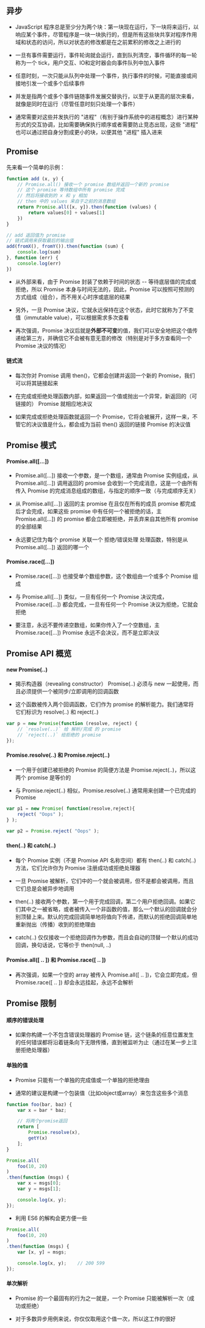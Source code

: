 ## 异步

- JavaScript 程序总是至少分为两个块：第一块现在运行，下一块将来运行，以响应某个事件，尽管程序是一块一块执行的，但是所有这些块共享对程序作用域和状态的访问，所以对状态的修改都是在之前累积的修改之上进行的

- 一旦有事件需要运行，事件轮询就会运行，直到队列清空，事件循环的每一轮称为一个 tick，用户交互、IO和定时器会向事件队列中加入事件

- 任意时刻，一次只能从队列中处理一个事件，执行事件的时候，可能直接或间接地引发一个或多个后续事件

- 并发是指两个或多个事件链随事件发展交替执行，以至于从更高的层次来看，就像是同时在运行（尽管任意时刻只处理一个事件）

- 通常需要对这些并发执行的 "进程"（有别于操作系统中的进程概念）进行某种形式的交互协调，比如需要确保执行顺序或者需要防止竞态出现，这些 "进程" 也可以通过把自身分割成更小的块，以便其他 "进程" 插入进来

## Promise

先来看一个简单的示例：

```js
function add (x, y) {
    // Promise.all() 接收一个 promise 数组并返回一个新的 promise
    // 这个 promise 等待数组中所有 promise 完成
    // 然后将接收到的 x 和 y 相加
    // then 中的 values 来自于之前的消息数组
    return Promise.all([x, y]).then(function (values) {
        return values[0] + values[1]
    })
}

// add 返回值为 promise
// 链式调用来获取最后的输出值
add(fromX(), fromY()).then(function (sum) {
    console.log(sum)
}, function (err) {
    console.log(err)
})
```

- 从外部来看，由于 Promise 封装了依赖于时间的状态 -- 等待底层值的完成或拒绝，所以 Promise 本身与时间无法的，因此，Promise 可以按照可预测的方式组成（组合），而不用关心时序或底层的结果

- 另外，一旦 Promise 决议，它就永远保持在这个状态，此时它就称为了不变值（immutable value），可以根据需求多次查看

- 再次强调，Promise 决议后就是**外部不可变**的值，我们可以安全地把这个值传递给第三方，并确信它不会被有意无意的修改（特别是对于多方查看同一个 Promise 决议的情况）


#### 链式流

- 每次你对 Promise 调用 then()，它都会创建并返回一个新的 Promise，我们可以将其链接起来

- 在完成或拒绝处理函数内部，如果返回一个值或抛出一个异常，新返回的（可链接的） Promise 就相应地决议

- 如果完成或拒绝处理函数就返回一个 Promise，它将会被展开，这样一来，不管它的决议值是什么，都会成为当前 then() 返回的链接 Promise 的决议值


## Promise 模式

#### Promise.all([...])

- Promise.all([...]) 接收一个参数，是一个数组，通常由 Promise 实例组成，从 Promise.all([...]) 调用返回的 promise 会收到一个完成消息，这是一个由所有传入 Promise 的完成消息组成的数组，与指定的顺序一致（与完成顺序无关）

- 从 Promise.all([...]) 返回的主 promise 在且仅在所有的成员 promise 都完成后才会完成，如果这些 promise 中有任何一个被拒绝的话，主 Promise.all([...]) 的 promise 都会立即被拒绝，并丢弃来自其他所有 promise 的全部结果

- 永远要记住为每个 promise 关联一个 拒绝/错误处理 处理函数，特别是从 Promise.all([...]) 返回的哪一个

#### Promise.race([...])

- Promise.race([...]) 也接受单个数组参数，这个数组由一个或多个 Promise 组成

- 与 Promise.all([...]) 类似，一旦有任何一个 Promise 决议完成，Promise.race([...]) 都会完成，一旦有任何一个 Promise 决议为拒绝，它就会拒绝

- 要注意，永远不要传递空数组，如果你传入了一个空数组，主 Promise.race([...]) Promise 永远不会决议，而不是立即决议

## Promise API 概览

#### new Promise(..)

- 揭示构造器（revealing constructor） Promise(..) 必须与 new 一起使用，而且必须提供一个被同步/立即调用的回调函数

- 这个函数被传入两个回调函数，它们作为 promise 的解析能力。我们通常将它们标识为 resolve(..) 和 reject(..)

```js
var p = new Promise(function (resolve, reject) {
    // `resolve(..)` 给 解析/完成 的 promise
    // `reject(..)` 给拒绝的 promise
});
```

#### Promise.resolve(..) 和 Promise.reject(..)

- 一个用于创建已被拒绝的 Promise 的简便方法是 Promise.reject(..)，所以这两个 promise 是等价的

- 与 Promise.reject(..) 相似，Promise.resolve(..) 通常用来创建一个已完成的 Promise

```js
var p1 = new Promise( function(resolve,reject){
    reject( "Oops" );
} );

var p2 = Promise.reject( "Oops" );
```

#### then(..) 和 catch(..)

- 每个 Promise 实例（不是 Promise API 名称空间）都有 then(..) 和 catch(..) 方法，它们允许你为 Promise 注册成功或拒绝处理器

- 一旦 Promise 被解析，它们中的一个就会被调用，但不是都会被调用，而且它们总是会被异步地调用

- then(..) 接收两个参数，第一个用于完成回调，第二个用户拒绝回调。如果它们其中之一被省略，或者被传入一个非函数的值，那么一个默认的回调就会分别顶替上来。默认的完成回调简单地将值向下传递，而默认的拒绝回调简单地重新抛出（传播）收到的拒绝理由

- catch(..) 仅仅接收一个拒绝回调作为参数，而且会自动的顶替一个默认的成功回调，换句话说，它等价于 then(null, ..)

#### Promise.all([ .. ]) 和 Promise.race([ .. ])

- 再次强调，如果一个空的 array 被传入 Promise.all([ .. ])，它会立即完成，但 Promise.race([ .. ]) 却会永远挂起，永远不会解析


## Promise 限制

#### 顺序的错误处理

- 如果你构建一个不包含错误处理器的 Promise 链，这个链条的任意位置发生的任何错误都将沿着链条向下无限传播，直到被监听为止（通过在某一步上注册拒绝处理器）

#### 单独的值

- Promise 只能有一个单独的完成值或一个单独的拒绝理由

- 通常的建议是构建一个包装值（比如object或array）来包含这些多个消息

```js
function foo(bar, baz) {
    var x = bar * baz;

    // 将两个promise返回
    return [
        Promise.resolve(x),
        getY(x)
    ];
}

Promise.all(
    foo(10, 20)
)
.then(function (msgs) {
    var x = msgs[0];
    var y = msgs[1];

    console.log(x, y);
});
```

- 利用 ES6 的解构会更方便一些

```js
Promise.all(
    foo(10, 20)
)
.then(function (msgs) {
    var [x, y] = msgs;

    console.log(x, y);    // 200 599
});
```

#### 单次解析

- Promise 的一个最固有的行为之一就是，一个 Promise 只能被解析一次（成功或拒绝）

- 对于多数异步用例来说，你仅仅取用这个值一次，所以这工作的很好